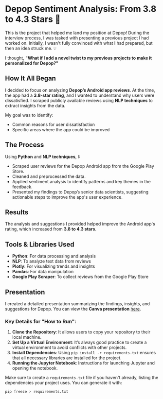 # Depop Sentiment Analysis: From 3.8 to 4.3 Stars 🚀

This is the project that helped me land my position at Depop! During the interview process, I was tasked with presenting a previous project I had worked on. Initially, I wasn't fully convinced with what I had prepared, but then an idea struck me. 💡

I thought, **"What if I add a novel twist to my previous projects to make it personalized for Depop?"**

## How It All Began

I decided to focus on analyzing **Depop’s Android app reviews**. At the time, the app had a **3.8-star rating**, and I wanted to understand why users were dissatisfied. I scraped publicly available reviews using **NLP techniques** to extract insights from the data.

My goal was to identify:
- Common reasons for user dissatisfaction
- Specific areas where the app could be improved

## The Process

Using **Python** and **NLP techniques**, I:
- Scraped user reviews for the Depop Android app from the Google Play Store.
- Cleaned and preprocessed the data.
- Applied sentiment analysis to identify patterns and key themes in the feedback.
- Presented my findings to Depop’s senior data scientists, suggesting actionable steps to improve the app's user experience.

## Results

The analysis and suggestions I provided helped improve the Android app's rating, which increased from **3.8 to 4.3 stars**.

## Tools & Libraries Used

- **Python**: For data processing and analysis
- **NLP**: To analyze text data from reviews
- **Plotly**: For visualizing trends and insights
- **Pandas**: For data manipulation
- **Google Play Scraper**: To collect reviews from the Google Play Store

## Presentation

I created a detailed presentation summarizing the findings, insights, and suggestions for Depop. You can view the **Canva presentation** [here](https://www.canva.com/design/DAF7u-d2p1k/nZeu_gFHr19VBFXQIVAVAQ/edit?utm_content=DAF7u-d2p1k&utm_campaign=designshare&utm_medium=link2&utm_source=sharebutton).


### Key Details for "How to Run":
1. **Clone the Repository**: It allows users to copy your repository to their local machine.
2. **Set Up a Virtual Environment**: It’s always good practice to create a virtual environment to avoid conflicts with other projects.
3. **Install Dependencies**: Using `pip install -r requirements.txt` ensures that all necessary libraries are installed for the project.
4. **Running the Jupyter Notebook**: Instructions for launching Jupyter and opening the notebook.

Make sure to create a `requirements.txt` file if you haven't already, listing the dependencies your project uses. You can generate it with:
```bash
pip freeze > requirements.txt
